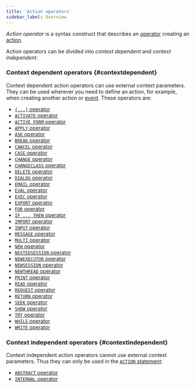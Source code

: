 ```yaml
---
title: 'Action operators'
sidebar_label: Overview
---
```


*Action operator* is a syntax construct that describes an [operator](Action_operators_paradigm.md) creating an [action](Actions.md).

Action operators can be divided into *context dependent* and *context independent*.

### Context dependent operators {#contextdependent}

Context dependent action operators can use external context parameters. They can be used wherever you need to define an action, for example, when creating another action or [event](Events.md). These operators are:

-   [`{...}` operator](Braces_operator.md)
-   [`ACTIVATE` operator](ACTIVATE_operator.md)
-   [`ACTIVE FORM` operator](ACTIVE_FORM_operator.md)
-   [`APPLY` operator](APPLY_operator.md)
-   [`ASK` operator](ASK_operator.md)
-   [`BREAK` operator](BREAK_operator.md)
-   [`CANCEL` operator](CANCEL_operator.md)
-   [`CASE` operator](CASE_action_operator.md)
-   [`CHANGE` operator](CHANGE_operator.md)
-   [`CHANGECLASS` operator](CHANGECLASS_operator.md)
-   [`DELETE` operator](DELETE_operator.md)
-   [`DIALOG` operator](DIALOG_operator.md)
-   [`EMAIL` operator](EMAIL_operator.md)
-   [`EVAL` operator](EVAL_operator.md)
-   [`EXEC` operator](EXEC_operator.md)
-   [`EXPORT` operator](EXPORT_operator.md)
-   [`FOR` operator](FOR_operator.md)
-   [`IF ... THEN` operator](IF_..._THEN_action_operator.md)
-   [`IMPORT` operator](IMPORT_operator.md)
-   [`INPUT` operator](INPUT_operator.md)
-   [`MESSAGE` operator](MESSAGE_operator.md)
-   [`MULTI` operator](MULTI_action_operator.md)
-   [`NEW` operator](NEW_operator.md)
-   [`NESTEDSESSION` operator](NESTEDSESSION_operator.md)
-   [`NEWEXECUTOR` operator](NEWEXECUTOR_operator.md)
-   [`NEWSESSION` operator](NEWSESSION_operator.md)
-   [`NEWTHREAD` operator](NEWTHREAD_operator.md)
-   [`PRINT` operator](PRINT_operator.md)
-   [`READ` operator](READ_operator.md)
-   [`REQUEST` operator](REQUEST_operator.md)
-   [`RETURN` operator](RETURN_operator.md)
-   [`SEEK` operator](SEEK_operator.md)
-   [`SHOW` operator](SHOW_operator.md)
-   [`TRY` operator](TRY_operator.md)
-   [`WHILE` operator](WHILE_operator.md)
-   [`WRITE` operator](WRITE_operator.md)

### Context independent operators {#contextindependent}

Context independent action operators cannot use external context parameters. Thus they can only be used in the [`ACTION` statement](ACTION_statement.md):

-   [`ABSTRACT` operator](ABSTRACT_action_operator.md)
-   [`INTERNAL` operator](INTERNAL_operator.md)
